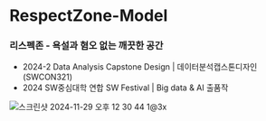 # RespectZone-Model
### 리스펙존 - 욕설과 혐오 없는 깨끗한 공간

- 2024-2 Data Analysis Capstone Design | 데이터분석캡스톤디자인 (SWCON321)
- 2024 SW중심대학 연합 SW Festival | Big data & AI 출품작

![스크린샷 2024-11-29 오후 12 30 44 1@3x](https://github.com/user-attachments/assets/387c841d-31e5-4029-a93f-915d32eac08e)
